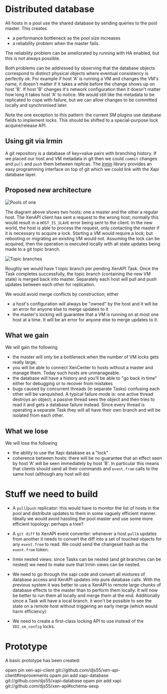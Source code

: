 Distributed database
====================

All hosts in a pool use the shared database by sending queries to
the pool master. This creates
- a performance bottleneck as the pool size increases
- a reliability problem when the master fails.

The reliability problem can be ameliorated by running with HA enabled,
but this is not always possible.

Both problems can be addressed by observing that the database objects
correspond to distinct physical objects where eventual consistency is
perfectly ok. For example if host 'A' is running a VM and changes the
VM's name, it doesn't matter if it takes a while before the change shows
up on host 'B'. If host 'B' changes it's network configuration then it
doesn't matter how long it takes host 'A' to notice. We would still like
the metadata to be replicated to cope with failure, but we can allow
changes to be committed locally and synchronised later.

Note the one exception to this pattern: the current SM plugins use database
fields to implement locks. This should be shifted to a special-purpose
lock acquire/release API.

Using git via Irmin
-------------------

A git repository is a database of key=value pairs with branching history.
If we placed our host and VM metadata in git then we could ```commit```
changes and ```pull``` and ```push``` them between replicas. The
[Irmin](https://github.com/mirage/irmin) library provides an easy programming
interface on top of git which we could link with the Xapi database layer.

Proposed new architecture
-------------------------

![Pools of one](https://xapi-project.github.io/xen-api/doc/futures/distributed-database/architecture.png)

The diagram above shows two hosts: one a master and the other a regular host.
The XenAPI client has sent a request to the wrong host; normally this would
result in a ```HOST_IS_SLAVE``` error being sent to the client. In the new
world, the host is able to process the request, only contacting the master
if it is necessary to acquire a lock. Starting a VM would require a lock; but
rebooting or migrating an existing VM would not. Assuming the lock can
be acquired, then the operation is executed locally with all state updates
being made to a git topic branch.

![Topic branches](https://xapi-project.github.io/xen-api/doc/futures/distributed-database/topic.png)

Roughly we would have 1 topic branch per
pending XenAPI Task. Once the Task completes successfully, the topic branch
(containing the new VM state) is merged back into master.
Separately each
host will pull and push updates between each other for replication.

We would avoid merge conflicts by construction; either
- a host's configuration will always be "owned" by the host and it will be
  an error for anyone else to merge updates to it
- the master's locking will guarantee that a VM is running on at most one
  host at a time. It will be an error for anyone else to merge updates to it.

What we gain
------------

We will gain the following
- the master will only be a bottleneck when the number of VM locks gets
  really large;
- you will be able to connect XenCenter to hosts without a master and manage
  them. Today such hosts are unmanageable.
- the database will have a history and you'll be able to "go back in time"
  either for debugging or to recover from mistakes
- bugs caused by concurrent threads (in separate Tasks) confusing each other
  will be vanquished. A typical failure mode is: one active thread destroys
  an object; a passive thread sees the object and then tries to read it
  and gets a database failure instead. Since every thread is operating a
  separate Task they will all have their own branch and will be isolated from
  each other.

What we lose
------------

We will lose the following
- the ability to use the Xapi database as a "lock"
- coherence between hosts: there will be no guarantee that an effect seen
  by host 'A' will be seen immediately by host 'B'. In particular this means
  that clients should send all their commands and ```event.from``` calls to
  the same host (although any host will do)


Stuff we need to build
======================

- A ```pull```/```push``` replicator: this would have to monitor the list
  of hosts in the pool and distribute updates to them in some vaguely
  efficient manner. Ideally we would avoid hassling the pool master and
  use some more efficient topology: perhaps a tree?

- A ```git diff``` to XenAPI event converter: whenever a host ```pull```s
  updates from another it needs to convert the diff into a set of touched
  objects for any ```event.from``` to read. We could send the changeset hash
  as the ```event.from``` token.

- Irmin nested views: since Tasks can be nested (and git branches can be
  nested) we need to make sure that Irmin views can be nested.

- We need to go through the xapi code and convert all mixtures of database
  access and XenAPI updates into pure database calls. With the previous system
  it was better to use a XenAPI to remote large chunks of database effects to
  the master than to perform them locally. It will now be better to run them
  all locally and merge them at the end. Additionally since a Task will have
  a local branch, it won't be possible to see the state on a remote host
  without triggering an early merge (which would harm efficiency)

- We need to create a first-class locking API to use instead of the
  ```VDI.sm_config``` locks.

Prototype
=========

A basic prototype has been created:

  opam pin xen-api-client git://github.com/djs55/xen-api-client#improvements
  opam pin add xapi-database git://github.com/djs55/xapi-database
  opam pin add xapi git://github.com/djs55/xen-api#schema-sexp


